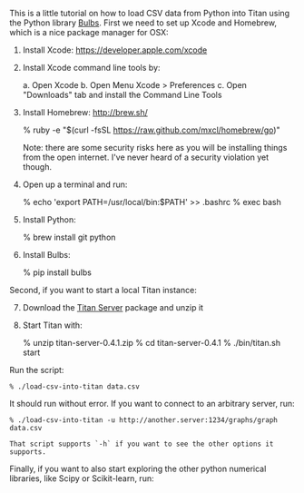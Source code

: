 This is a little tutorial on how to load CSV data from Python into Titan using
the Python library [Bulbs](http://bulbflow.com/). First we need to set up Xcode
and Homebrew, which is a nice package manager for OSX:

1. Install Xcode: https://developer.apple.com/xcode

2. Install Xcode command line tools by:

    a. Open Xcode
    b. Open Menu Xcode > Preferences
    c. Open "Downloads" tab and install the Command Line Tools

3. Install Homebrew: http://brew.sh/

    % ruby -e "$(curl -fsSL https://raw.github.com/mxcl/homebrew/go)"

    Note: there are some security risks here as you will be installing things
    from the open internet. I've never heard of a security violation yet
    though.

4. Open up a terminal and run:

    % echo 'export PATH=/usr/local/bin:$PATH' >> .bashrc
    % exec bash

5. Install Python:

    % brew install git python

6. Install Bulbs:

    % pip install bulbs


Second, if you want to start a local Titan instance:

7. Download the [Titan Server](https://github.com/thinkaurelius/titan/wiki/Downloads) package and unzip it

8. Start Titan with:

    % unzip titan-server-0.4.1.zip
    % cd titan-server-0.4.1
    % ./bin/titan.sh start

Run the script:

    % ./load-csv-into-titan data.csv

It should run without error. If you want to connect to an arbitrary server, run:

    % ./load-csv-into-titan -u http://another.server:1234/graphs/graph data.csv

    That script supports `-h` if you want to see the other options it supports.

Finally, if you want to also start exploring the other python numerical
libraries, like Scipy or Scikit-learn, run:
